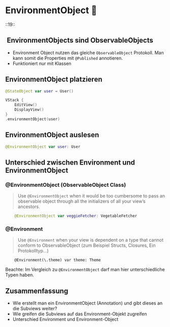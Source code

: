 # EnvironmentObject 🌳
::19::

##  EnvironmentObjects sind ObservableObjects
- Environment Object nutzen das gleiche `ObservableObject` Protokoll. Man kann somit die Properties mit `@Published` annotieren. 
- Funktioniert nur mit Klassen

## EnvironmentObject platzieren

```swift
@StateObject var user = User()
```

```swift
VStack {
    EditView()
    DisplayView()
}
.environmentObject(user)
```

## EnvironmentObject auslesen

```swift
@EnvironmentObject var user: User
```


## Unterschied zwischen Environment und EnvironmentObject 

### @EnvironmentObject (ObservableObject Class)

> Use  `@EnvironmentObject`  when it would be too cumbersome to pass an observable object through all the initializers of all your view’s ancestors.

```swift
    @EnvironmentObject var veggieFetcher: VegetableFetcher
```

### @Environment

> Use  `@Environment`  when your view is dependent on a type that cannot conform to ObservableObject (zum Beispiel Structs, Closures, Ein Protokolltyp...)

```
    @Environment(\.theme) var theme: Theme
```

Beachte: Im Vergleich zu `@EnvironmentObject` darf man hier unterschiedliche Typen haben.


## Zusammenfassung
- Wie erstellt man ein EnvironmentObject (Annotation) und gibt dieses an die Subviews weiter?
- Wie greifen die Subviews auf das Environment-Objekt zugreifen
- Unterschied Environment und Environment-Object